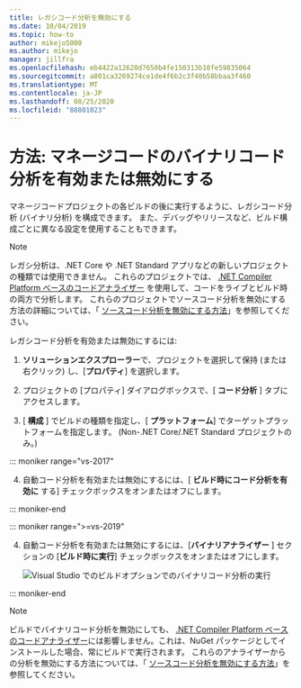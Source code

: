```yaml
---
title: レガシコード分析を無効にする
ms.date: 10/04/2019
ms.topic: how-to
author: mikejo5000
ms.author: mikejo
manager: jillfra
ms.openlocfilehash: eb4422a12620d7650b4fe150313b10fe59835064
ms.sourcegitcommit: a801ca3269274ce1de4f6b2c3f40b58bbaa3f460
ms.translationtype: MT
ms.contentlocale: ja-JP
ms.lasthandoff: 08/25/2020
ms.locfileid: "88801023"
---
```

# <a name="how-to-enable-and-disable-binary-code-analysis-for-managed-code"></a>方法: マネージコードのバイナリコード分析を有効または無効にする

マネージコードプロジェクトの各ビルドの後に実行するように、レガシコード分析 (バイナリ分析) を構成できます。 また、デバッグやリリースなど、ビルド構成ごとに異なる設定を使用することもできます。

> [!NOTE]
> レガシ分析は、.NET Core や .NET Standard アプリなどの新しいプロジェクトの種類では使用できません。 これらのプロジェクトでは、 [.NET Compiler Platform ベースのコードアナライザー](roslyn-analyzers-overview.md) を使用して、コードをライブとビルド時の両方で分析します。 これらのプロジェクトでソースコード分析を無効にする方法の詳細については、「 [ソースコード分析を無効にする方法](disable-code-analysis.md)」を参照してください。

レガシコード分析を有効または無効にするには:

1. **ソリューションエクスプローラー**で、プロジェクトを選択して保持 (または右クリック) し、[**プロパティ**] を選択します。

2. プロジェクトの [プロパティ] ダイアログボックスで、[ **コード分析** ] タブにアクセスします。

3. [ **構成** ] でビルドの種類を指定し、[ **プラットフォーム**] でターゲットプラットフォームを指定します。 (Non-.NET Core/.NET Standard プロジェクトのみ。)

::: moniker range="vs-2017"

4. 自動コード分析を有効または無効にするには、[ **ビルド時にコード分析を有効に** する] チェックボックスをオンまたはオフにします。

::: moniker-end

::: moniker range=">=vs-2019"

4. 自動コード分析を有効または無効にするには、[**バイナリアナライザー** ] セクションの [**ビルド時に実行**] チェックボックスをオンまたはオフにします。

   ![Visual Studio でのビルドオプションでのバイナリコード分析の実行](media/run-on-build-binary-analyzers.png)

::: moniker-end

> [!NOTE]
> ビルドでバイナリコード分析を無効にしても、 [.NET Compiler Platform ベースのコードアナライザー](roslyn-analyzers-overview.md)には影響しません。これは、NuGet パッケージとしてインストールした場合、常にビルドで実行されます。 これらのアナライザーからの分析を無効にする方法については、「 [ソースコード分析を無効にする方法](disable-code-analysis.md)」を参照してください。
